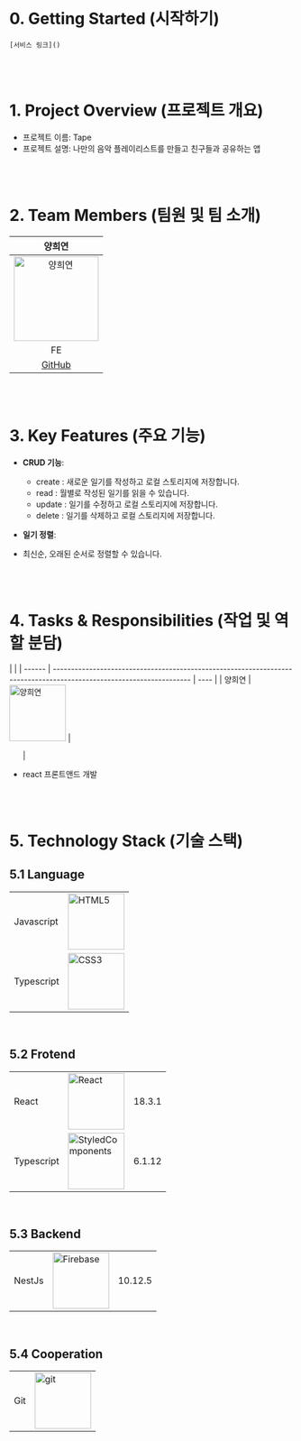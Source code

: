<a href="" target="_blank">

</a>

<br/>
<br/>

# 0. Getting Started (시작하기)

```
[서비스 링크]()
```

<br/>
<br/>

# 1. Project Overview (프로젝트 개요)

- 프로젝트 이름: Tape
- 프로젝트 설명: 나만의 음악 플레이리스트를 만들고 친구들과 공유하는 앱

<br/>
<br/>

# 2. Team Members (팀원 및 팀 소개)

|                양희연                 |
| :-----------------------------------: |
| <img src="" alt="양희연" width="150"> |
|                  FE                   |
|              [GitHub]()               |

<br/>
<br/>

# 3. Key Features (주요 기능)

- **CRUD 기능**:

  - create : 새로운 일기를 작성하고 로컬 스토리지에 저장합니다.
  - read : 월별로 작성된 일기를 읽을 수 있습니다.
  - update : 일기를 수정하고 로컬 스토리지에 저장합니다.
  - delete : 일기를 삭제하고 로컬 스토리지에 저장합니다.

- **일기 정렬**:
- 최신순, 오래된 순서로 정렬할 수 있습니다.

<br/>
<br/>

# 4. Tasks & Responsibilities (작업 및 역할 분담)

|        |
| ------ | -------------------------------------------------------------------------------------------------------------------- | ---- |
| 양희연 | <img src="https://github.com/user-attachments/assets/c1c2b1e3-656d-4712-98ab-a15e91efa2da" alt="양희연" width="100"> | <ul> |

<li>react 프론트앤드 개발</li></ul>

<br/>
<br/>

# 5. Technology Stack (기술 스택)

## 5.1 Language

|            |                                                                                                                     |
| ---------- | ------------------------------------------------------------------------------------------------------------------- |
| Javascript | <img src="https://github.com/user-attachments/assets/2e122e74-a28b-4ce7-aff6-382959216d31" alt="HTML5" width="100"> |
| Typescript | <img src="https://github.com/user-attachments/assets/c531b03d-55a3-40bf-9195-9ff8c4688f13" alt="CSS3" width="100">  |

<br/>

## 5.2 Frotend

|            |                                                                                                                                |        |
| ---------- | ------------------------------------------------------------------------------------------------------------------------------ | ------ |
| React      | <img src="https://github.com/user-attachments/assets/e3b49dbb-981b-4804-acf9-012c854a2fd2" alt="React" width="100">            | 18.3.1 |
| Typescript | <img src="https://github.com/user-attachments/assets/c9b26078-5d79-40cc-b120-69d9b3882786" alt="StyledComponents" width="100"> | 6.1.12 |

<br/>

## 5.3 Backend

|        |                                                                                                                        |         |
| ------ | ---------------------------------------------------------------------------------------------------------------------- | ------- |
| NestJs | <img src="https://github.com/user-attachments/assets/1694e458-9bb0-4a0b-8fe6-8efc6e675fa1" alt="Firebase" width="100"> | 10.12.5 |

<br/>

## 5.4 Cooperation

|     |                                                                                                                   |
| --- | ----------------------------------------------------------------------------------------------------------------- |
| Git | <img src="https://github.com/user-attachments/assets/483abc38-ed4d-487c-b43a-3963b33430e6" alt="git" width="100"> |

<br/>
